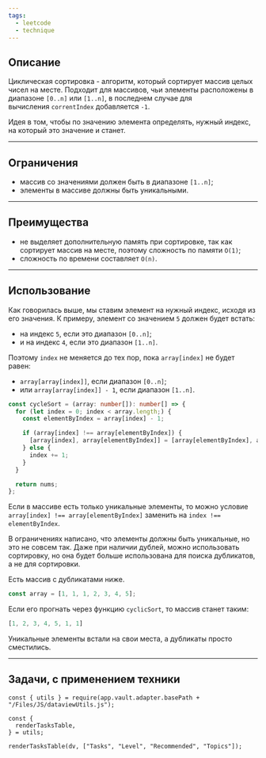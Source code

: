 ```yaml
---
tags:
  - leetcode
  - technique
---
```

## Описание

Циклическая сортировка - алгоритм, который сортирует массив целых чисел на месте. Подходит для массивов, чьи элементы расположены в диапазоне `[0..n]` или `[1..n]`, в последнем случае для вычисления `correntIndex` добавляется `-1`.

Идея в том, чтобы по значению элемента определять, нужный индекс, на который это значение и станет.

---
## Ограничения

- массив со значениями должен быть в диапазоне `[1..n]`;
- элементы в массиве должны быть уникальными.

---
## Преимущества

- не выделяет дополнительную память при сортировке, так как сортирует массив на месте, поэтому сложность по памяти `O(1)`;
- сложность по времени составляет `O(n)`.

---
## Использование

Как говорилась выше, мы ставим элемент на нужный индекс, исходя из его значения. К примеру, элемент со значением `5` должен будет встать:
- на индекс `5`, если это диапазон `[0..n]`;
-  и на индекс `4`, если это диапазон `[1..n]`.

Поэтому `index` не меняется до тех пор, пока `array[index]` не будет равен:
- `array[array[index]]`, если диапазон `[0..n]`;
- или `array[array[index]] - 1`, если диапазон `[1..n]`.

```typescript
const cycleSort = (array: number[]): number[] => {
  for (let index = 0; index < array.length;) {
    const elementByIndex = array[index] - 1;

    if (array[index] !== array[elementByIndex]) {
      [array[index], array[elementByIndex]] = [array[elementByIndex], array[index]];
    } else {
      index += 1;
    }
  }

  return nums;
};
```

Если в массиве есть только уникальные элементы, то можно условие `array[index] !== array[elementByIndex]` заменить на `index !== elementByIndex`.

В ограничениях написано, что элементы должны быть уникальные, но это не совсем так. Даже при наличии дублей, можно использовать сортировку, но она будет больше использована для поиска дубликатов, а не для сортировки.

Есть массив с дубликатами ниже.

```ts
const array = [1, 1, 1, 2, 3, 4, 5];
```

Если его прогнать через функцию `cyclicSort`, то массив станет таким:

```ts
[1, 2, 3, 4, 5, 1, 1]
```

Уникальные элементы встали на свои места, а дубликаты просто сместились.

---
## Задачи, с применением техники

```dataviewjs
const { utils } = require(app.vault.adapter.basePath + "/Files/JS/dataviewUtils.js");

const {
  renderTasksTable,
} = utils;

renderTasksTable(dv, ["Tasks", "Level", "Recommended", "Topics"]);
```